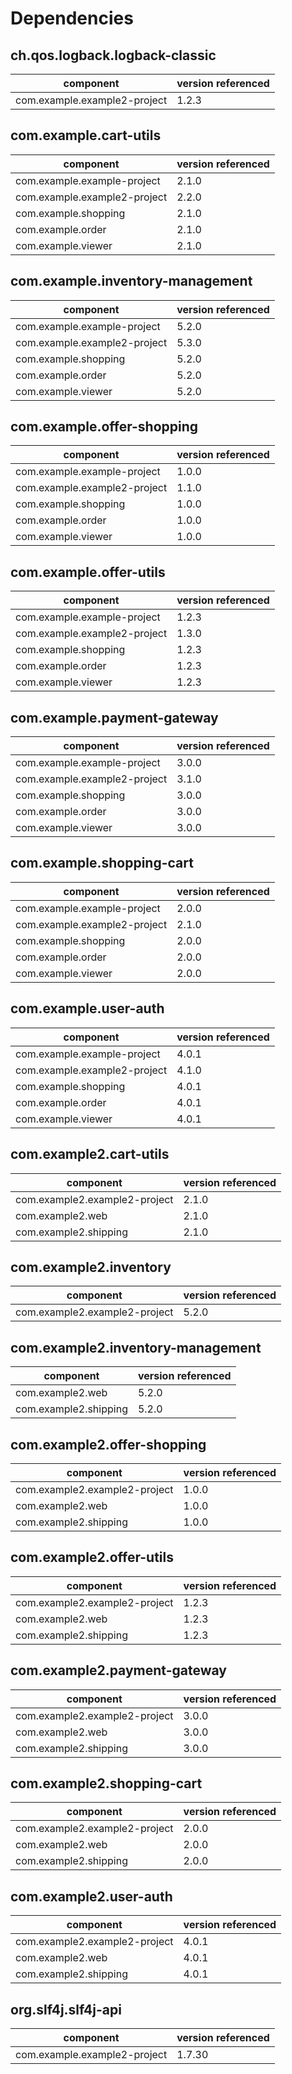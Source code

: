 # Dependencies

## ch.qos.logback.logback-classic
| component | version referenced |
| --- | --- |
|com.example.example2-project | 1.2.3 |

## com.example.cart-utils
| component | version referenced |
| --- | --- |
|com.example.example-project | 2.1.0 |
|com.example.example2-project | 2.2.0 |
|com.example.shopping | 2.1.0 |
|com.example.order | 2.1.0 |
|com.example.viewer | 2.1.0 |

## com.example.inventory-management
| component | version referenced |
| --- | --- |
|com.example.example-project | 5.2.0 |
|com.example.example2-project | 5.3.0 |
|com.example.shopping | 5.2.0 |
|com.example.order | 5.2.0 |
|com.example.viewer | 5.2.0 |

## com.example.offer-shopping
| component | version referenced |
| --- | --- |
|com.example.example-project | 1.0.0 |
|com.example.example2-project | 1.1.0 |
|com.example.shopping | 1.0.0 |
|com.example.order | 1.0.0 |
|com.example.viewer | 1.0.0 |

## com.example.offer-utils
| component | version referenced |
| --- | --- |
|com.example.example-project | 1.2.3 |
|com.example.example2-project | 1.3.0 |
|com.example.shopping | 1.2.3 |
|com.example.order | 1.2.3 |
|com.example.viewer | 1.2.3 |

## com.example.payment-gateway
| component | version referenced |
| --- | --- |
|com.example.example-project | 3.0.0 |
|com.example.example2-project | 3.1.0 |
|com.example.shopping | 3.0.0 |
|com.example.order | 3.0.0 |
|com.example.viewer | 3.0.0 |

## com.example.shopping-cart
| component | version referenced |
| --- | --- |
|com.example.example-project | 2.0.0 |
|com.example.example2-project | 2.1.0 |
|com.example.shopping | 2.0.0 |
|com.example.order | 2.0.0 |
|com.example.viewer | 2.0.0 |

## com.example.user-auth
| component | version referenced |
| --- | --- |
|com.example.example-project | 4.0.1 |
|com.example.example2-project | 4.1.0 |
|com.example.shopping | 4.0.1 |
|com.example.order | 4.0.1 |
|com.example.viewer | 4.0.1 |

## com.example2.cart-utils
| component | version referenced |
| --- | --- |
|com.example2.example2-project | 2.1.0 |
|com.example2.web | 2.1.0 |
|com.example2.shipping | 2.1.0 |

## com.example2.inventory
| component | version referenced |
| --- | --- |
|com.example2.example2-project | 5.2.0 |

## com.example2.inventory-management
| component | version referenced |
| --- | --- |
|com.example2.web | 5.2.0 |
|com.example2.shipping | 5.2.0 |

## com.example2.offer-shopping
| component | version referenced |
| --- | --- |
|com.example2.example2-project | 1.0.0 |
|com.example2.web | 1.0.0 |
|com.example2.shipping | 1.0.0 |

## com.example2.offer-utils
| component | version referenced |
| --- | --- |
|com.example2.example2-project | 1.2.3 |
|com.example2.web | 1.2.3 |
|com.example2.shipping | 1.2.3 |

## com.example2.payment-gateway
| component | version referenced |
| --- | --- |
|com.example2.example2-project | 3.0.0 |
|com.example2.web | 3.0.0 |
|com.example2.shipping | 3.0.0 |

## com.example2.shopping-cart
| component | version referenced |
| --- | --- |
|com.example2.example2-project | 2.0.0 |
|com.example2.web | 2.0.0 |
|com.example2.shipping | 2.0.0 |

## com.example2.user-auth
| component | version referenced |
| --- | --- |
|com.example2.example2-project | 4.0.1 |
|com.example2.web | 4.0.1 |
|com.example2.shipping | 4.0.1 |

## org.slf4j.slf4j-api
| component | version referenced |
| --- | --- |
|com.example.example2-project | 1.7.30 |

